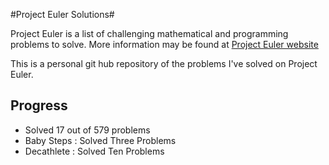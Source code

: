 #Project Euler Solutions#

Project Euler is a list of challenging mathematical and programming problems to solve. More information may be found at [Project Euler website](https://projecteuler.net)

This is a personal git hub repository of the problems I've solved on Project Euler. 

Progress
---------------
- Solved 17 out of 579 problems
- Baby Steps : Solved Three Problems 
- Decathlete : Solved Ten Problems
